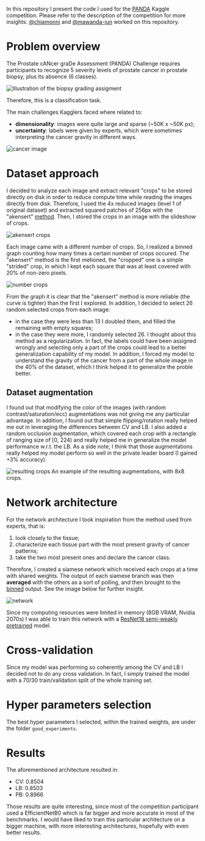 In this repository I present the code I used for the [PANDA](https://www.kaggle.com/c/prostate-cancer-grade-assessment/overview) Kaggle competition.
Please refer to the description of the competition for more insights.
[@chiamonni](https://github.com/chiamonni/) and [@mawanda-jun](https://github.com/mawanda-jun/) worked on this repository.

# Problem overview
The Prostate cANcer graDe Assessment (PANDA) Challenge requires participants to recognize 5 severity levels of prostate cancer in prostate biopsy, plus its absence (6 classes).

![Illustration of the biopsy grading assigment](https://storage.googleapis.com/kaggle-media/competitions/PANDA/Screen%20Shot%202020-04-08%20at%202.03.53%20PM.png)

Therefore, this is a classification task.

The main challenges Kagglers faced where related to:
- **dimensionality**: images were quite large and sparse (~50K x ~50K px);
- **uncertainty**: labels were given by experts, which were sometimes interpreting the cancer gravity in different ways.

![cancer image](https://github.com/chiamonni/PANDA_Kaggle_competition/images/192863a82b5a954ba0fa56b910574e1a.jpeg)

# Dataset approach
I decided to analyze each image and extract relevant "crops" to be stored directly on disk in order to reduce compute time while reading the images directly from disk.
Therefore, I used the 4x reduced images (level 1 of original dataset) and extracted squared patches of 256px with the "akensert" [method](https://www.kaggle.com/akensert/panda-optimized-tiling-tf-data-dataset).
Then, I stored the crops in an image with the slideshow of crops.

![akensert crops](https://github.com/chiamonni/PANDA_Kaggle_competition/images/0b6e34bf65ee0810c1a4bf702b667c88.jpeg)

Each image came with a different number of crops.
So, I realized a binned graph counting how many times a certain number of crops occured.
The "akensert" method is the first metioned, the "cropped" one is a simple "strided" crop, in which I kept each square that was at least covered with 20% of non-zero pixels.

![number crops](https://github.com/chiamonni/PANDA_Kaggle_competition/images/number_crops_personal_akensert.png)

From the graph it is clear that the "akensert" method is more reliable (the curve is tighter) than the first I explored.
In addition, I decided to select 26 random selected crops from each image:
- in the case they were less than 13 I doubled them, and filled the remaining with empty squares;
- in the case they were more, I randomly selected 26. I thought about this method as a regularization. In fact, the labels could have been assigned wrongly and selecting only a part of the crops could lead to a better generalization capability of my model.
In addition, I forced my model to understand the gravity of the cancer from a part of the whole image in the 40% of the dataset, which I think helped it to generalize the proble better.

## Dataset augmentation
I found out that modifying the color of the images (with random contrast/saturation/ecc) augmentations was not giving me any particular advantage.
In addition, I found out that simple flipping/rotation really helped me out in leveraging the differences between CV and LB.
I also added a random occlusion augmentation, which covered each crop with a rectangle of ranging size of [0, 224) and really helped me in generalize the model performance w.r.t. the LB.
As a side note, I think that those augmentations really helped my model perform so well in the private leader board (I gained +3% accuracy).

![resulting crops](https://github.com/chiamonni/PANDA_Kaggle_competition/images/test.jpeg)
An example of the resulting augmentations, with 8x8 crops.

# Network architecture
For the network architecture I took inspiration from the method used from experts, that is:
1. look closely to the tissue;
2. characterize each tissue part with the most present gravity of cancer patterns;
3. take the two most present ones and declare the cancer class.

Therefore, I created a siamese network which received each crops at a time with shared weights. 
The output of each siamese branch was then **averaged** with the others as a sort of polling, and then brought to the [binned](https://www.kaggle.com/haqishen/train-efficientnet-b0-w-36-tiles-256-lb0-87) output.
See the image below for further insight.

![network](https://github.com/chiamonni/PANDA_Kaggle_competition/images/number_crops_personal_akensert.png)

Since my computing resources were limited in memory (8GB VRAM, Nvidia 2070s) I was able to train this network with a [ResNet18 semi-weakly pretrained](https://github.com/facebookresearch/semi-supervised-ImageNet1K-models) model.

# Cross-validation
Since my model was performing so coherently among the CV and LB I decided not to do any cross validation. 
In fact, I simply trained the model with a 70/30 train/validation split of the whole training set.

# Hyper parameters selection
The best hyper parameters I selected, within the trained weights, are under the folder `good_experiments`.

# Results
The aforementioned architecture resulted in:
- CV: 0.8504
- LB: 0.8503
- PB: 0.8966

Those results are quite interesting, since most of the competition participant used a EfficientNetB0 which is far bigger and more accurate in most of the benchmarks.
I would have liked to train this particular architecture on a bigger machine, with more interesting architectures, hopefully with even better results.









